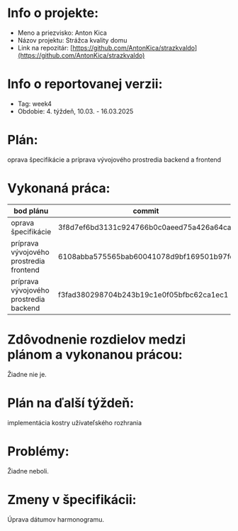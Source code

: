 # Info o projekte:
- Meno a priezvisko: Anton Kica
- Názov projektu: Strážca kvality domu
- Link na repozitár: [https://github.com/AntonKica/strazkvaldo](https://github.com/AntonKica/strazkvaldo)

# Info o reportovanej verzii:  
- Tag: week4
- Obdobie: 4. týždeň, 10.03. - 16.03.2025 

# Plán:
oprava špecifikácie a príprava vývojového prostredia backend a frontend

# Vykonaná práca:

| bod plánu | commit |
| --------- | ------ |
| oprava špecifikácie| 3f8d7ef6bd3131c924766b0c0aeed75a426a64ca |
| príprava vývojového prostredia frontend | 6108abba575565bab60041078d9bf169501b97fc |
| príprava vývojového prostredia backend | f3fad380298704b243b19c1e0f05bfbc62ca1ec1 |


# Zdôvodnenie rozdielov medzi plánom a vykonanou prácou:

Žiadne nie je.

# Plán na ďalší týždeň:

implementácia kostry užívateľského rozhrania

# Problémy:

Žiadne neboli.

# Zmeny v špecifikácii:

Úprava dátumov harmonogramu.